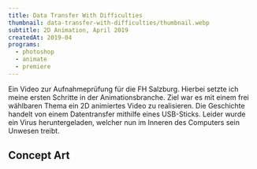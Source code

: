 ```yaml
---
title: Data Transfer With Difficulties
thumbnail: data-transfer-with-difficulties/thumbnail.webp
subtitle: 2D Animation, April 2019
createdAt: 2019-04
programs:
  - photoshop
  - animate
  - premiere
---
```


Ein Video zur Aufnahmeprüfung für die FH Salzburg.
Hierbei setzte ich meine ersten Schritte in der Animationsbranche.
Ziel war es mit einem frei wählbaren Thema ein 2D animiertes Video zu realisieren.
Die Geschichte handelt von einem Datentransfer mithilfe eines USB-Sticks.
Leider wurde ein Virus heruntergeladen, welcher nun im Inneren des Computers sein Unwesen treibt.

<youtube-link video="DMjW39tEdfk"></youtube-link>

<asset-video src="data-transfer-with-difficulties/data_transfer_with_difficulties.webm"></asset-video>

## Concept Art

<asset-image src="data-transfer-with-difficulties/concept_01.webp" alt="Concept Art"></asset-image>
<asset-image src="data-transfer-with-difficulties/concept_02.webp" alt="Concept Art"></asset-image>
